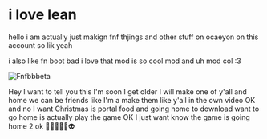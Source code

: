# i love lean
hello i am actually just makign fnf thjings and other stuff on ocaeyon on this account so lik yeah


i also like fn boot bad i love that mod is so cool mod and uh mod col :3

![Fnfbbbeta](https://user-images.githubusercontent.com/78597960/156788421-0ed6eb4d-adb0-467b-85a5-7187fc3620de.png)






Hey I want to tell you this I'm soon I get older I will make one of y'all and home we can be friends like I'm a make them like y'all in the own video OK and no I want Christmas is portal food and going home to download want to go home is actually play the game OK I just want know the game is going home 2 ok
🥹😇😱🤨🥴👽
